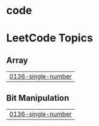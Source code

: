 # code
<!---LeetCode Topics Start-->
# LeetCode Topics
## Array
|  |
| ------- |
| [0136-single-number](https://github.com/Niharika39196/code/tree/master/0136-single-number) |
## Bit Manipulation
|  |
| ------- |
| [0136-single-number](https://github.com/Niharika39196/code/tree/master/0136-single-number) |
<!---LeetCode Topics End-->